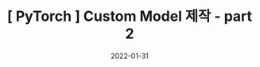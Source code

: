 ---
title: "[ PyTorch ]  Custom Model 제작 - part 2"
date: 2022-01-31
excerpt: "custom model 제작에 대해 알아봅시다."
categories: PyTorch
toc: true
toc_sticky: true
---